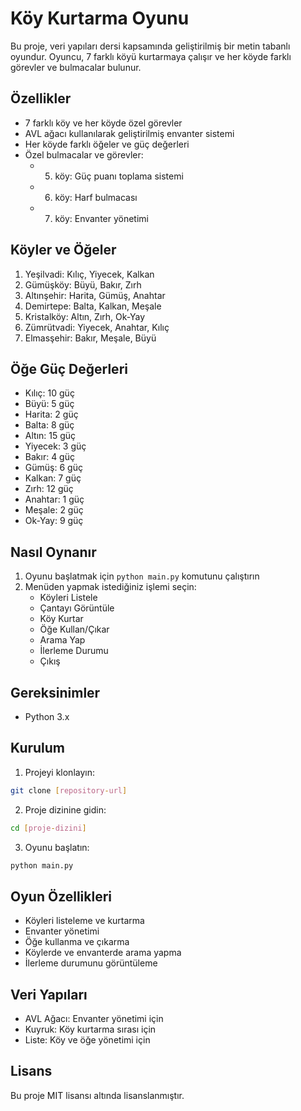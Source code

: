 # Köy Kurtarma Oyunu

Bu proje, veri yapıları dersi kapsamında geliştirilmiş bir metin tabanlı oyundur. Oyuncu, 7 farklı köyü kurtarmaya çalışır ve her köyde farklı görevler ve bulmacalar bulunur.

## Özellikler

- 7 farklı köy ve her köyde özel görevler
- AVL ağacı kullanılarak geliştirilmiş envanter sistemi
- Her köyde farklı öğeler ve güç değerleri
- Özel bulmacalar ve görevler:
  - 5. köy: Güç puanı toplama sistemi
  - 6. köy: Harf bulmacası
  - 7. köy: Envanter yönetimi

## Köyler ve Öğeler

1. Yeşilvadi: Kılıç, Yiyecek, Kalkan
2. Gümüşköy: Büyü, Bakır, Zırh
3. Altınşehir: Harita, Gümüş, Anahtar
4. Demirtepe: Balta, Kalkan, Meşale
5. Kristalköy: Altın, Zırh, Ok-Yay
6. Zümrütvadi: Yiyecek, Anahtar, Kılıç
7. Elmasşehir: Bakır, Meşale, Büyü

## Öğe Güç Değerleri

- Kılıç: 10 güç
- Büyü: 5 güç
- Harita: 2 güç
- Balta: 8 güç
- Altın: 15 güç
- Yiyecek: 3 güç
- Bakır: 4 güç
- Gümüş: 6 güç
- Kalkan: 7 güç
- Zırh: 12 güç
- Anahtar: 1 güç
- Meşale: 2 güç
- Ok-Yay: 9 güç

## Nasıl Oynanır

1. Oyunu başlatmak için `python main.py` komutunu çalıştırın
2. Menüden yapmak istediğiniz işlemi seçin:
   - Köyleri Listele
   - Çantayı Görüntüle
   - Köy Kurtar
   - Öğe Kullan/Çıkar
   - Arama Yap
   - İlerleme Durumu
   - Çıkış

## Gereksinimler

- Python 3.x

## Kurulum

1. Projeyi klonlayın:
```bash
git clone [repository-url]
```

2. Proje dizinine gidin:
```bash
cd [proje-dizini]
```

3. Oyunu başlatın:
```bash
python main.py
```

## Oyun Özellikleri

- Köyleri listeleme ve kurtarma
- Envanter yönetimi
- Öğe kullanma ve çıkarma
- Köylerde ve envanterde arama yapma
- İlerleme durumunu görüntüleme

## Veri Yapıları

- AVL Ağacı: Envanter yönetimi için
- Kuyruk: Köy kurtarma sırası için
- Liste: Köy ve öğe yönetimi için

## Lisans

Bu proje MIT lisansı altında lisanslanmıştır. 